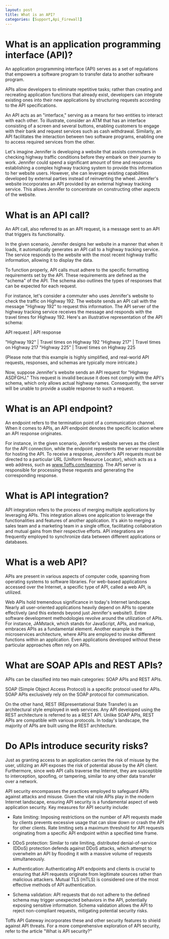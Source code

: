 ```yaml
---
layout: post
title: What is an API?
categories: [Support,Api_Firewall]
---
```

# What is an application programming interface (API)?
An application programming interface (API) serves as a set of regulations that empowers a software program to transfer data to another software program.

APIs allow developers to eliminate repetitive tasks; rather than creating and recreating application functions that already exist, developers can integrate existing ones into their new applications by structuring requests according to the API specifications.

An API acts as an "interface," serving as a means for two entities to interact with each other. To illustrate, consider an ATM that has an interface consisting of a screen and several buttons, enabling customers to engage with their bank and request services such as cash withdrawal. Similarly, an API facilitates the interaction between two software programs, enabling one to access required services from the other.

Let's imagine Jennifer is developing a website that assists commuters in checking highway traffic conditions before they embark on their journey to work. Jennifer could spend a significant amount of time and resources establishing a complex highway tracking system to provide this information to her website users. However, she can leverage existing capabilities developed by external parties instead of reinventing the wheel. Jennifer's website incorporates an API provided by an external highway tracking service. This allows Jennifer to concentrate on constructing other aspects of the website.

# What is an API call?
An API call, also referred to as an API request, is a message sent to an API that triggers its functionality.

In the given scenario, Jennifer designs her website in a manner that when it loads, it automatically generates an API call to a highway tracking service. The service responds to the website with the most recent highway traffic information, allowing it to display the data.

To function properly, API calls must adhere to the specific formatting requirements set by the API. These requirements are defined as the "schema" of the API. The schema also outlines the types of responses that can be expected for each request.

For instance, let's consider a commuter who uses Jennifer's website to check the traffic on Highway 192. The website sends an API call with the message "Highway 192" to request this information. The API server of the highway tracking service receives the message and responds with the travel times for Highway 192. Here's an illustrative representation of the API schema:

API request | API response

"Highway 192" | Travel times on Highway 192
"Highway 217" | Travel times on Highway 217
"Highway 225" | Travel times on Highway 225

(Please note that this example is highly simplified, and real-world API requests, responses, and schemas are typically more intricate.)

Now, suppose Jennifer's website sends an API request for "Highway ASDFGHJ." This request is invalid because it does not comply with the API's schema, which only allows actual highway names. Consequently, the server will be unable to provide a usable response to such a request.

# What is an API endpoint?
An endpoint refers to the termination point of a communication channel. When it comes to APIs, an API endpoint denotes the specific location where an API response originates.

For instance, in the given scenario, Jennifer's website serves as the client for the API connection, while the endpoint represents the server responsible for hosting the API. To receive a response, Jennifer's API requests must be directed to a particular URL (Uniform Resource Locator), which acts as a web address, such as www.Toffs.com/learning. The API server is responsible for processing these requests and generating the corresponding response.

# What is API integration?
API integration refers to the process of merging multiple applications by leveraging APIs. This integration allows one application to leverage the functionalities and features of another application. It's akin to merging a sales team and a marketing team in a single office, facilitating collaboration and mutual gains from their respective efforts. API integrations are frequently employed to synchronize data between different applications or databases.

# What is a web API?
APIs are present in various aspects of computer code, spanning from operating systems to software libraries. For web-based applications accessed over the Internet, a specific type of API, called a web API, is utilized.

Web APIs hold tremendous significance in today's Internet landscape. Nearly all user-oriented applications heavily depend on APIs to operate effectively (and this extends beyond just Jennifer's website!). Entire software development methodologies revolve around the utilization of APIs. For instance, JAMstack, which stands for JavaScript, APIs, and markup, embraces APIs as a fundamental element. Another example is the microservices architecture, where APIs are employed to invoke different functions within an application. Even applications developed without these particular approaches often rely on APIs.

# What are SOAP APIs and REST APIs?
APIs can be classified into two main categories: SOAP APIs and REST APIs.

SOAP (Simple Object Access Protocol) is a specific protocol used for APIs. SOAP APIs exclusively rely on the SOAP protocol for communication.

On the other hand, REST (REpresentational State Transfer) is an architectural style employed in web services. Any API developed using the REST architecture is referred to as a REST API. Unlike SOAP APIs, REST APIs are compatible with various protocols. In today's landscape, the majority of APIs are built using the REST architecture.

# Do APIs introduce security risks?
Just as granting access to an application carries the risk of misuse by the user, utilizing an API exposes the risk of potential abuse by the API client. Furthermore, since web API calls traverse the Internet, they are susceptible to interception, spoofing, or tampering, similar to any other data transfer over a network.

API security encompasses the practices employed to safeguard APIs against attacks and misuse. Given the vital role APIs play in the modern Internet landscape, ensuring API security is a fundamental aspect of web application security. Key measures for API security include:

* Rate limiting: Imposing restrictions on the number of API requests made by clients prevents excessive usage that can slow down or crash the API for other clients. Rate limiting sets a maximum threshold for API requests originating from a specific API endpoint within a specified time frame.

* DDoS protection: Similar to rate limiting, distributed denial-of-service (DDoS) protection defends against DDoS attacks, which attempt to overwhelm an API by flooding it with a massive volume of requests simultaneously.

* Authentication: Authenticating API endpoints and clients is crucial to ensuring that API requests originate from legitimate sources rather than malicious attackers. Mutual TLS (mTLS) is considered one of the most effective methods of API authentication.

* Schema validation: API requests that do not adhere to the defined schema may trigger unexpected behaviors in the API, potentially exposing sensitive information. Schema validation allows the API to reject non-compliant requests, mitigating potential security risks.

Toffs API Gateway incorporates these and other security features to shield against API threats. For a more comprehensive exploration of API security, refer to the article "What is API security?"